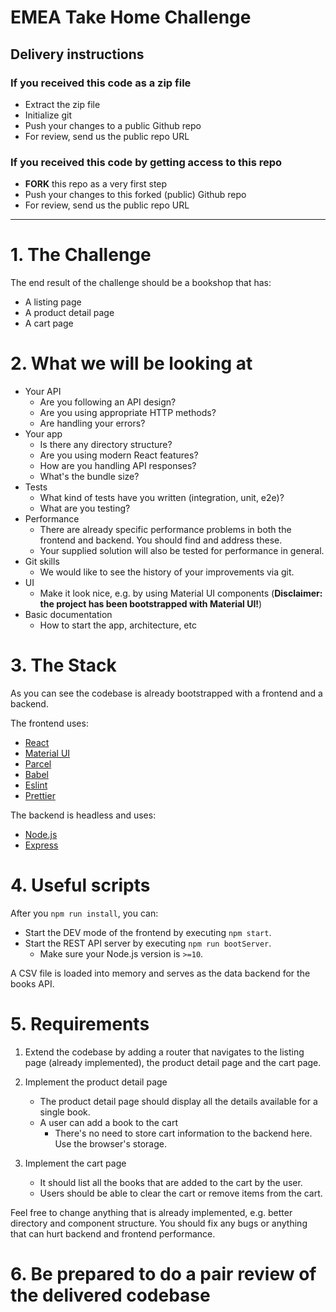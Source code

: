 EMEA Take Home Challenge
=================

## Delivery instructions

### If you received this code as a zip file
- Extract the zip file
- Initialize git
- Push your changes to a public Github repo
- For review, send us the public repo URL

### If you received this code by getting access to this repo
- **FORK** this repo as a very first step
- Push your changes to this forked (public) Github repo
- For review, send us the public repo URL

---

# 1. The Challenge
The end result of the challenge should be a bookshop that has:
* A listing page
* A product detail page
* A cart page

# 2. What we will be looking at
* Your API
    * Are you following an API design?
    * Are you using appropriate HTTP methods?
    * Are handling your errors?
* Your app
    * Is there any directory structure?
    * Are you using modern React features?
    * How are you handling API responses?
    * What's the bundle size?
* Tests
    * What kind of tests have you written (integration, unit, e2e)?
    * What are you testing?
* Performance
    * There are already specific performance problems in both the frontend and backend. You should find and address these.
    * Your supplied solution will also be tested for performance in general.
* Git skills
    * We would like to see the history of your improvements via git.
* UI
    * Make it look nice, e.g. by using Material UI components (**Disclaimer: the project has been bootstrapped with Material UI!**)
* Basic documentation
   * How to start the app, architecture, etc

# 3. The Stack
As you can see the codebase is already bootstrapped with a frontend and a backend.

The frontend uses:
* [React](https://reactjs.org/)
* [Material UI](https://material-ui.com/)
* [Parcel](https://parceljs.org/)
* [Babel](https://babeljs.io/)
* [Eslint](https://eslint.org/)
* [Prettier](https://prettier.io/)

The backend is headless and uses:
* [Node.js](https://nodejs.org/en/)
* [Express](https://expressjs.com/)

# 4. Useful scripts
After you `npm run install`, you can:
* Start the DEV mode of the frontend by executing `npm start`.
* Start the REST API server by executing `npm run bootServer`.
    * Make sure your Node.js version is `>=10`.

A CSV file is loaded into memory and serves as the data backend for the books API.

# 5. Requirements
1. Extend the codebase by adding a router that navigates to the listing page (already implemented), the product detail page and the cart page.

2. Implement the product detail page
    * The product detail page should display all the details available for a single book.
    * A user can add a book to the cart
         * There's no need to store cart information to the backend here. Use the browser's storage.

3. Implement the cart page
    * It should list all the books that are added to the cart by the user.
    * Users should be able to clear the cart or remove items from the cart.

Feel free to change anything that is already implemented, e.g. better directory and component structure. You should fix any bugs or anything that can hurt backend and frontend performance.

# 6. Be prepared to do a pair review of the delivered codebase
